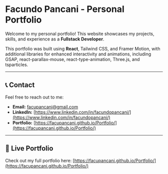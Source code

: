 # Facundo Pancani - Personal Portfolio

Welcome to my personal portfolio! This website showcases my projects, skills, and experience as a **Fullstack Developer**.  

This portfolio was built using **React**, Tailwind CSS, and Framer Motion, with additional libraries for enhanced interactivity and animations, including GSAP, react-parallax-mouse, react-type-animation, Three.js, and tsparticles.


---

## 📞 Contact

Feel free to reach out to me:

- **Email:** facupancani@gmail.com  
- **LinkedIn:** [https://www.linkedin.com/in/facundopancani/](https://www.linkedin.com/in/facundopancani/)  
- **Portfolio:** [https://facupancani.github.io/Portfolio/](https://facupancani.github.io/Portfolio/)  

---

## 🚀 Live Portfolio

Check out my full portfolio here: [https://facupancani.github.io/Portfolio/](https://facupancani.github.io/Portfolio/)  

